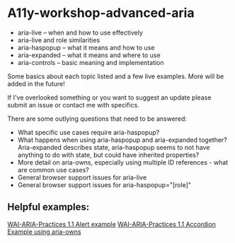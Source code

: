 # A11y-workshop-advanced-aria 

* aria-live &ndash; when and how to use effectively
* aria-live and role similarities
* aria-haspopup &ndash; what it means and how to use
* aria-expanded &ndash; what it means and where to use
* aria-controls &ndash; basic meaning and implementation


Some basics about each topic listed and a few live examples. More will be added in the future! 

If I've overlooked something or you want to suggest an update please submit an issue or contact me with specifics. 

There are some outlying questions that need to be answered: 
* What specific use cases require aria-haspopup? 
* What happens when using aria-haspopup and aria-expanded together? Aria-expanded describes state, aria-haspopup seems to not have anything to do with state, but could have inherited properties? 
* More detail on aria-owns, especially using multiple ID references - what are common use cases? 
* General browser support issues for aria-live
* General browser support issues for aria-haspopup="[role]"


## Helpful examples:
[WAI-ARIA-Practices 1.1 Alert example](https://www.w3.org/TR/wai-aria-practices-1.1/examples/alert/alert.html)
[WAI-ARIA-Practices 1.1 Accordion Example using aria-owns](https://www.w3.org/TR/wai-aria-practices-1.1/examples/accordion/accordion.html)